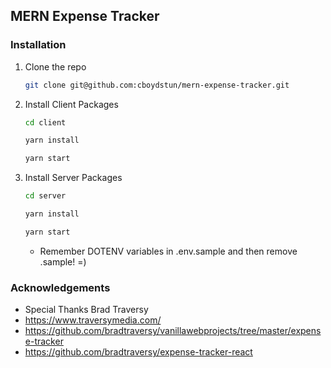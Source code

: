 ## MERN Expense Tracker

### Installation

1. Clone the repo
   ```sh
   git clone git@github.com:cboydstun/mern-expense-tracker.git
   ```
2. Install Client Packages
   ```sh
   cd client
   ```
   ```sh
   yarn install
   ```
   ```sh
   yarn start
   ```
3. Install Server Packages

   ```sh
   cd server
   ```

   ```sh
   yarn install
   ```

   ```sh
   yarn start
   ```

   - Remember DOTENV variables in .env.sample and then remove .sample! =)

### Acknowledgements

- Special Thanks Brad Traversy
- https://www.traversymedia.com/
- https://github.com/bradtraversy/vanillawebprojects/tree/master/expense-tracker
- https://github.com/bradtraversy/expense-tracker-react

